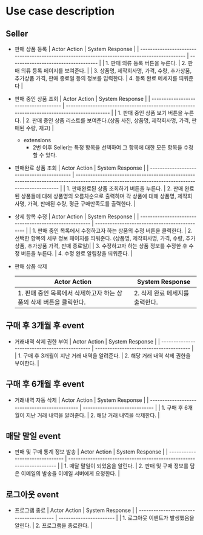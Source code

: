 # Use case description

## Seller

- 판매 상품 등록
  | Actor Action | System Response |
  | --------------------------------------------------------------------------------------------- | ------------------------------------ |
  | 1. 판매 의류 등록 버튼을 누른다. | 2. 판매 의류 등록 페이지를 보여준다. |
  | 3. 상품명, 제작회사명, 가격, 수량, 추가상품, 추가상품 가격, 판매 종료일 등의 정보를 입력한다. | 4. 등록 완료 메세지를 띄워준다 |
- 판매 중인 상품 조회
  | Actor Action | System Response |
  | ------------------------------------- | -------------------------------------------------------------------------------------------- |
  | 1. 판매 중인 상품 보기 버튼을 누른다. | 2. 판매 중인 상품 리스트를 보여준다.(상품 사진, 상품명, 제작회사명, 가격, 판매된 수량, 재고) |
  - extensions
    - 2번 이후 Seller는 특정 항목을 선택하여 그 항목에 대한 모든 항목을 수정할 수 있다.
- 판매완료 상품 조회
  | Actor Action | System Response |
  | ------------------------------------------ | --------------------------------------------------------------------------------------------------------------------------------------------- |
  | 1. 판매완료된 상품 조회하기 버튼을 누른다. | 2. 판매 완료된 상품들에 대해 상품명의 오름차순으로 출력하며 각 상품에 대해 상품명, 제작회사명, 가격, 판매된 수량, 평균 구매만족도를 출력한다. |
- 상세 항목 수정
  | Actor Action | System Response |
  | ------------------------------------------------------ | --------------------------------------------- |
  | 1. 판매 중인 목록에서 수정하고자 하는 상품의 수정 버튼을 클릭한다. | 2. 선택한 항목의 세부 정보 페이지를 띄워준다. (상품명, 제작회사명, 가격, 수량, 추가상품, 추가상품 가격, 판매 종료일)|
  | 3. 수정하고자 하는 상품 정보를 수정한 후 수정 버튼을 누른다. | 4. 수정 완료 알림창을 띄워준다. |

- 판매 상품 삭제

  | Actor Action                                                       | System Response                 |
  | ------------------------------------------------------------------ | ------------------------------- |
  | 1. 판매 중인 목록에서 삭제하고자 하는 상품의 삭제 버튼을 클릭한다. | 2. 삭제 완료 메세지를 출력한다. |

## 구매 후 3개월 후 event

- 거래내역 삭제 권한 부여
  | Actor Action | System Response |
  | --------------------------------------------- | --------------------------------------- |
  | 1. 구매 후 3개월이 지난 거래 내역을 알려준다. | 2. 해당 거래 내역 삭제 권한을 부여한다. |

## 구매 후 6개월 후 event

- 거래내역 자동 삭제
  | Actor Action | System Response |
  | --------------------------------------------- | ----------------------------- |
  | 1. 구매 후 6개월이 지난 거래 내역을 알려준다. | 2. 해당 거래 내역을 삭제한다. |

## 매달 말일 event

- 판매 및 구매 통계 정보 발송
  | Actor Action | System Response |
  | ------------------------------- | --------------------------------------------------------------------- |
  | 1. 매달 말일이 되었음을 알린다. | 2. 판매 및 구매 정보를 담은 이메일의 발송을 이메일 서버에게 요청한다. |

## 로그아웃 event

- 프로그램 종료
  | Actor Action | System Response |
  | --------------------------------------- | ----------------------- |
  | 1. 로그아웃 이벤트가 발생했음을 알린다. | 2. 프로그램을 종료한다. |
